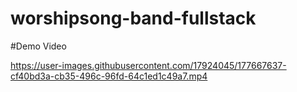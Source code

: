 # worshipsong-band-fullstack

#Demo Video

https://user-images.githubusercontent.com/17924045/177667637-cf40bd3a-cb35-496c-96fd-64c1ed1c49a7.mp4


